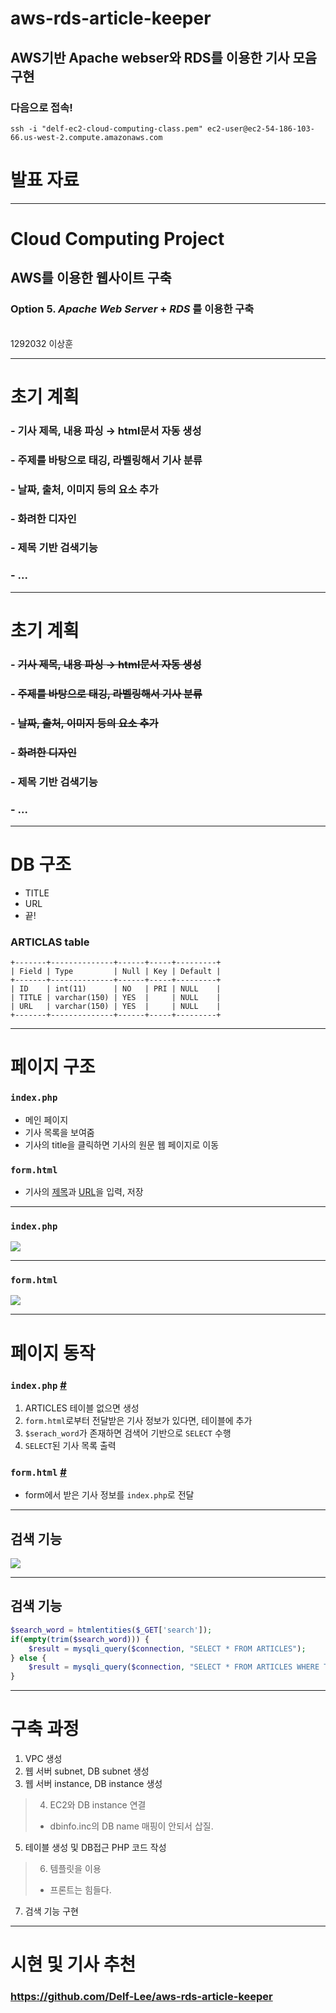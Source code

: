 # aws-rds-article-keeper
## AWS기반 Apache webser와 RDS를 이용한 기사 모음 구현


### 다음으로 접속!
`ssh -i "delf-ec2-cloud-computing-class.pem" ec2-user@ec2-54-186-103-66.us-west-2.compute.amazonaws.com`

# 발표 자료
---

# Cloud Computing Project
## AWS를 이용한 웹사이트 구축
### Option 5. ***Apache Web Server*** + ***RDS*** 를 이용한 구축
<br>
1292032 이상훈

---
# 초기 계획
### - 기사 제목, 내용 파싱 → html문서 자동 생성
### - 주제를 바탕으로 태깅, 라벨링해서 기사 분류
### - 날짜, 출처, 이미지 등의 요소 추가
### - 화려한 디자인
### - 제목 기반 검색기능
### - ...

---

# 초기 계획
### - ~~기사 제목, 내용 파싱 → html문서 자동 생성~~
### - ~~주제를 바탕으로 태깅, 라벨링해서 기사 분류~~
### - ~~날짜, 출처, 이미지 등의 요소 추가~~
### - ~~화려한 디자인~~
### - 제목 기반 검색기능
### - ...

---
# DB 구조
- TITLE
- URL
- 끝!
### ARTICLAS table
``` 
+-------+--------------+------+-----+---------+
| Field | Type         | Null | Key | Default |
+-------+--------------+------+-----+---------+
| ID    | int(11)      | NO   | PRI | NULL    |
| TITLE | varchar(150) | YES  |     | NULL    |
| URL   | varchar(150) | YES  |     | NULL    |
+-------+--------------+------+-----+---------+
```

---
# 페이지 구조
### `index.php`
- 메인 페이지
- 기사 목록을 보여줌
- 기사의 title을 클릭하면 기사의 원문 웹 페이지로 이동
### `form.html`
- 기사의 <u>제목</u>과 <u>URL</u>을 입력, 저장

---
### `index.php`
![](./index.png)

---
### `form.html`
![](./form.png)

---
# 페이지 동작
### `index.php` [#](https://github.com/Delf-Lee/aws-rds-article-keeper/blob/master/index.php)
1. ARTICLES 테이블 없으면 생성
2. `form.html`로부터 전달받은 기사 정보가 있다면, 테이블에 추가
3. `$serach_word`가 존재하면 검색어 기반으로 `SELECT` 수행
4. `SELECT`된 기사 목록 출력
### `form.html` [#](https://github.com/Delf-Lee/aws-rds-article-keeper/blob/master/form.html)
- form에서 받은 기사 정보를 `index.php`로 전달

---
## 검색 기능
![](./search.png)

---

## 검색 기능
``` php
$search_word = htmlentities($_GET['search']);
if(empty(trim($search_word))) {
    $result = mysqli_query($connection, "SELECT * FROM ARTICLES");
} else {
    $result = mysqli_query($connection, "SELECT * FROM ARTICLES WHERE TITLE LIKE '%".$search_word."%'");
}
```

---
# 구축 과정
1. VPC 생성
2. 웹 서버 subnet, DB subnet 생성
3. 웹 서버 instance, DB instance 생성
> 4. EC2와 DB instance 연결
> - dbinfo.inc의 DB name 매핑이 안되서 삽질.

5. 테이블 생성 및 DB접근 PHP 코드 작성
> 6. 템플릿을 이용
> - 프론트는 힘들다.
7. 검색 기능 구현

---
# 시현 및 기사 추천
### https://github.com/Delf-Lee/aws-rds-article-keeper

